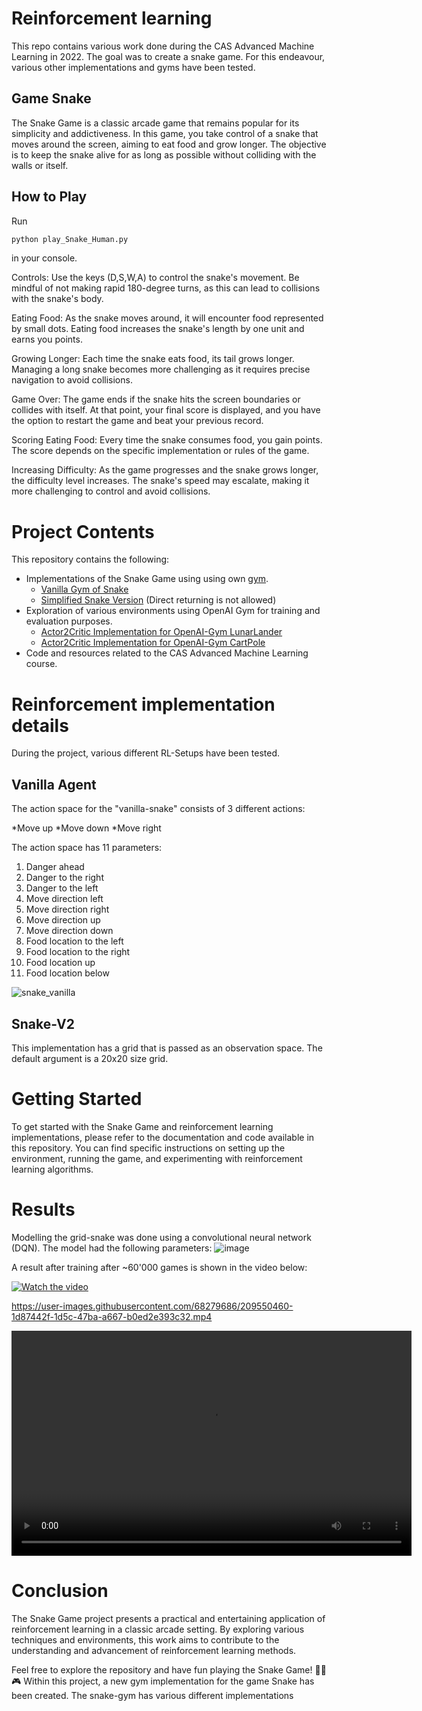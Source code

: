 # Reinforcement learning
This repo contains various work done during the CAS Advanced Machine Learning in 2022. 
The goal was to create a snake game. For this endeavour, various other implementations and gyms have been tested.

## Game Snake
The Snake Game is a classic arcade game that remains popular for its simplicity and addictiveness. 
In this game, you take control of a snake that moves around the screen, aiming to eat food and grow longer. 
The objective is to keep the snake alive for as long as possible without colliding with the walls or itself.

## How to Play

Run 
```python
python play_Snake_Human.py
```

in your console. 

Controls: Use the keys (D,S,W,A) to control the snake's movement. 
Be mindful of not making rapid 180-degree turns, as this can lead to collisions with the snake's body.

Eating Food: As the snake moves around, it will encounter food represented by small dots. Eating food increases the snake's length by one unit and earns you points.

Growing Longer: Each time the snake eats food, its tail grows longer. Managing a long snake becomes more challenging as it requires precise navigation to avoid collisions.

Game Over: The game ends if the snake hits the screen boundaries or collides with itself. At that point, your final score is displayed, and you have the option to restart the game and beat your previous record.

Scoring
Eating Food: Every time the snake consumes food, you gain points. The score depends on the specific implementation or rules of the game.

Increasing Difficulty: As the game progresses and the snake grows longer, the difficulty level increases. The snake's speed may escalate, making it more challenging to control and avoid collisions.

# Project Contents
This repository contains the following:

- Implementations of the Snake Game using using own [gym](https://www.gymlibrary.dev/index.html).
  - [Vanilla Gym of Snake](https://github.com/schlafel/ReinforcementLearning/tree/master/snake_gym)
  - [Simplified Snake Version](https://github.com/schlafel/ReinforcementLearning/tree/master/snake_gymDirected) (Direct returning is not allowed)
- Exploration of various environments using OpenAI Gym for training and evaluation purposes. 
  - [Actor2Critic Implementation for OpenAI-Gym LunarLander](https://github.com/schlafel/ReinforcementLearning/tree/master/a2c_lunarLander)
  - [Actor2Critic Implementation for OpenAI-Gym CartPole](https://github.com/schlafel/ReinforcementLearning/tree/master/a2c_model_cartpole)
- Code and resources related to the CAS Advanced Machine Learning course.


# Reinforcement implementation details
During the project, various different RL-Setups have been tested.  
## Vanilla Agent 
The action space for the "vanilla-snake" consists of 3 different actions:

*Move up
*Move down
*Move right


The action space has 11 parameters:
1. Danger ahead 
2. Danger to the right
3. Danger to the left
4. Move direction left
5. Move direction right
6. Move direction up
7. Move direction down
8. Food location to the left
9. Food location to the right
10. Food location up
11. Food location below





![snake_vanilla](https://user-images.githubusercontent.com/68279686/209550638-11ad3b49-c370-42f7-943f-52fe30a1f719.png)


## Snake-V2 ##
This implementation has a grid that is passed as an observation space. The default argument is a 20x20 size grid. 




  
# Getting Started
To get started with the Snake Game and reinforcement learning implementations, please refer to the documentation and code available in this repository. 
You can find specific instructions on setting up the environment, running the game, and experimenting with reinforcement learning algorithms.




# Results #

Modelling the grid-snake was done using a convolutional neural network (DQN). The model had the following parameters:
![image](https://user-images.githubusercontent.com/68279686/209550311-27a923b1-939c-4f0d-997b-c3975c20dda0.png)

A result after training after ~60'000 games is shown in the video below:

[![Watch the video](video_thumbnail.jpg)](Media/209550460-1d87442f-1d5c-47ba-a667-b0ed2e393c32.mp4)

https://user-images.githubusercontent.com/68279686/209550460-1d87442f-1d5c-47ba-a667-b0ed2e393c32.mp4


<video width="640" height="360" controls>
    <source src="Media/209550460-1d87442f-1d5c-47ba-a667-b0ed2e393c32.mp4" type="video/mp4">
    Your browser does not support the video tag.
</video>

# Conclusion
The Snake Game project presents a practical and entertaining application of reinforcement learning in a classic arcade setting. 
By exploring various techniques and environments, this work aims to contribute to the understanding and advancement of reinforcement learning methods.

Feel free to explore the repository and have fun playing the Snake Game! 🐍🍎🎮
Within this project, a new gym implementation for the game Snake has been created. 
The snake-gym has various different implementations